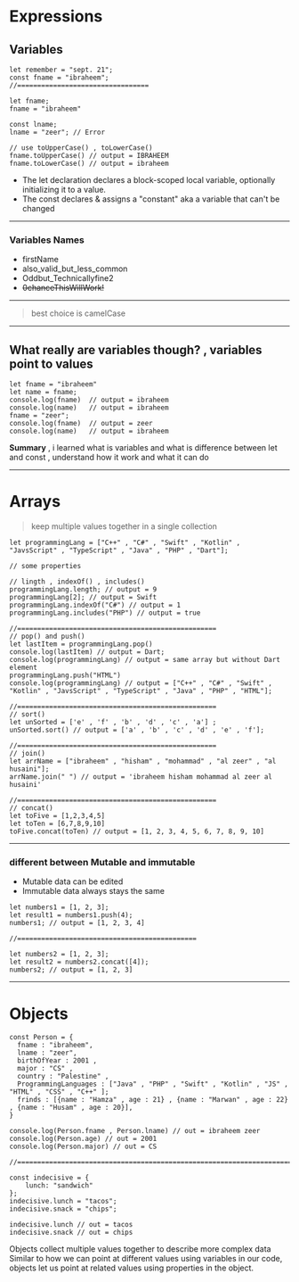 # Expressions

## Variables
```
let remember = "sept. 21";
const fname = "ibraheem";
//=================================

let fname;
fname = "ibraheem"

const lname;
lname = "zeer"; // Error

// use toUpperCase() , toLowerCase()
fname.toUpperCase() // output = IBRAHEEM
fname.toLowerCase() // output = ibraheem
```
- The let declaration declares a block-scoped local variable, optionally initializing it to a value.
- The const declares & assigns a "constant" aka a variable that can't be changed
---
### Variables Names
- firstName
- also_valid_but_less_common
- Oddbut_Technicallyfine2
- <s>0chanceThisWillWork!</s>
---
> best choice is camelCase
---
**What really are variables though?** , variables point to values
---
```
let fname = "ibraheem"
let name = fname;
console.log(fname)  // output = ibraheem
console.log(name)   // output = ibraheem
fname = "zeer";
console.log(fname)  // output = zeer
console.log(name)   // output = ibraheem
```

**Summary** , i learned what is variables and what is difference between let and const , understand how it work and what it can do

---

# Arrays

> keep multiple values together in a single collection

```
let programmingLang = ["C++" , "C#" , "Swift" , "Kotlin" , "JavsScript" , "TypeScript" , "Java" , "PHP" , "Dart"];

// some properties

// lingth , indexOf() , includes()
programmingLang.length; // output = 9
programmingLang[2]; // output = Swift
programmingLang.indexOf("C#") // output = 1
programmingLang.includes("PHP") // output = true

//==================================================
// pop() and push()
let lastItem = programmingLang.pop()
console.log(lastItem) // output = Dart;
console.log(programmingLang) // output = same array but without Dart element
programmingLang.push("HTML")
console.log(programmingLang) // output = ["C++" , "C#" , "Swift" , "Kotlin" , "JavsScript" , "TypeScript" , "Java" , "PHP" , "HTML"];

//==================================================
// sort()
let unSorted = ['e' , 'f' , 'b' , 'd' , 'c' , 'a'] ;
unSorted.sort() // output = ['a' , 'b' , 'c' , 'd' , 'e' , 'f'];

//==================================================
// join()
let arrName = ["ibraheem" , "hisham" , "mohammad" , "al zeer" , "al husaini"];
arrName.join(" ") // output = 'ibraheem hisham mohammad al zeer al husaini'

//==================================================
// concat()
let toFive = [1,2,3,4,5]
let toTen = [6,7,8,9,10]
toFive.concat(toTen) // output = [1, 2, 3, 4, 5, 6, 7, 8, 9, 10]
```


---

### different between Mutable and immutable
- Mutable data can be edited
- Immutable data always stays the same

```
let numbers1 = [1, 2, 3];
let result1 = numbers1.push(4);
numbers1; // output = [1, 2, 3, 4]

//=============================================

let numbers2 = [1, 2, 3];
let result2 = numbers2.concat([4]);
numbers2; // output = [1, 2, 3]
```

---
# Objects

```
const Person = {
  fname : "ibraheem",
  lname : "zeer",
  birthOfYear : 2001 ,
  major : "CS" ,
  country : "Palestine" ,
  ProgrammingLanguages : ["Java" , "PHP" , "Swift" , "Kotlin" , "JS" , "HTML" , "CSS" , "C++" ];
  frinds : [{name : "Hamza" , age : 21} , {name : "Marwan" , age : 22} , {name : "Husam" , age : 20}],
}

console.log(Person.fname , Person.lname) // out = ibraheem zeer
console.log(Person.age) // out = 2001
console.log(Person.major) // out = CS

//================================================================================

const indecisive = {
    lunch: "sandwich"
};
indecisive.lunch = "tacos";
indecisive.snack = "chips";

indecisive.lunch // out = tacos
indecisive.snack // out = chips
```
Objects collect multiple values together to describe more complex data
Similar to how we can point at different values using variables in our code,
objects let us point at related values using properties in the object.







































